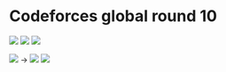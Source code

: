 # Codeforces global round 10

![](https://img.shields.io/badge/Participation-4-blueviolet)
![](https://img.shields.io/badge/Rank-4974-blue)
![](https://img.shields.io/badge/Points-2132-orange)

![](https://img.shields.io/badge/Pupil-1240-brightgreen) →
![](https://img.shields.io/badge/Pupil-1345-brightgreen)
![](https://img.shields.io/badge/-%2B105-green)
